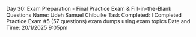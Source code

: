Day 30: Exam Preparation - Final Practice Exam & Fill-in-the-Blank Questions
Name: Udeh Samuel Chibuike
Task Completed: I Completed Practice Exam #5 (57 questions) exam dumps using exam topics
Date and Time: 20/1/2025 9:05pm